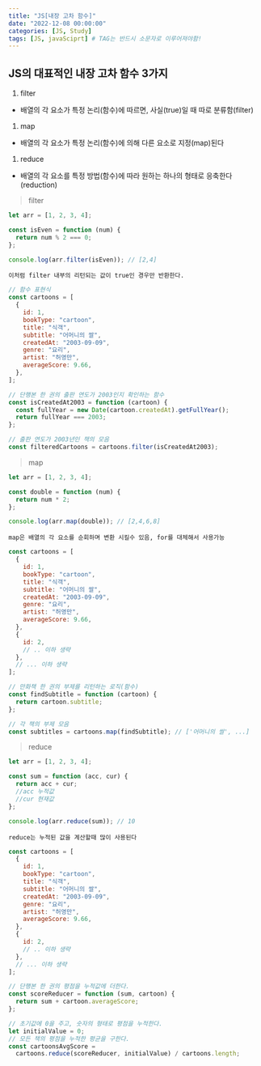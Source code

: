 ```yaml
---
title: "JS[내장 고차 함수]"
date: "2022-12-08 00:00:00"
categories: [JS, Study]
tags: [JS, javaSciprt] # TAG는 반드시 소문자로 이루어져야함!
---
```


## JS의 대표적인 내장 고차 함수 3가지

1. filter

- 배열의 각 요소가 특정 논리(함수)에 따르면, 사실(true)일 때 따로 분류함(filter)

1. map

- 배열의 각 요소가 특정 논리(함수)에 의해 다른 요소로 지정(map)된다

1. reduce

- 배열의 각 요소를 특정 방법(함수)에 따라 원하는 하나의 형태로 응축한다(reduction)

> filter

```javascript
let arr = [1, 2, 3, 4];

const isEven = function (num) {
  return num % 2 === 0;
};

console.log(arr.filter(isEven)); // [2,4]
```

`이처럼 filter 내부의 리턴되는 값이 true인 경우만 반환한다.`

```javascript
// 함수 표현식
const cartoons = [
  {
    id: 1,
    bookType: "cartoon",
    title: "식객",
    subtitle: "어머니의 쌀",
    createdAt: "2003-09-09",
    genre: "요리",
    artist: "허영만",
    averageScore: 9.66,
  },
];

// 단행본 한 권의 출판 연도가 2003인지 확인하는 함수
const isCreatedAt2003 = function (cartoon) {
  const fullYear = new Date(cartoon.createdAt).getFullYear();
  return fullYear === 2003;
};

// 출판 연도가 2003년인 책의 모음
const filteredCartoons = cartoons.filter(isCreatedAt2003);
```

> map

```javascript
let arr = [1, 2, 3, 4];

const double = function (num) {
  return num * 2;
};

console.log(arr.map(double)); // [2,4,6,8]
```

`map은 배열의 각 요소를 순회하며 변환 시킬수 있음, for를 대체해서 사용가능`

```javascript
const cartoons = [
  {
    id: 1,
    bookType: "cartoon",
    title: "식객",
    subtitle: "어머니의 쌀",
    createdAt: "2003-09-09",
    genre: "요리",
    artist: "허영만",
    averageScore: 9.66,
  },
  {
    id: 2,
    // .. 이하 생략
  },
  // ... 이하 생략
];

// 만화책 한 권의 부제를 리턴하는 로직(함수)
const findSubtitle = function (cartoon) {
  return cartoon.subtitle;
};

// 각 책의 부제 모음
const subtitles = cartoons.map(findSubtitle); // ['어머니의 쌀', ...]
```

> reduce

```javascript
let arr = [1, 2, 3, 4];

const sum = function (acc, cur) {
  return acc + cur;
  //acc 누적값
  //cur 현재값
};

console.log(arr.reduce(sum)); // 10
```

`reduce는 누적된 값을 계산할때 많이 사용된다`

```javascript
const cartoons = [
  {
    id: 1,
    bookType: "cartoon",
    title: "식객",
    subtitle: "어머니의 쌀",
    createdAt: "2003-09-09",
    genre: "요리",
    artist: "허영만",
    averageScore: 9.66,
  },
  {
    id: 2,
    // .. 이하 생략
  },
  // ... 이하 생략
];

// 단행본 한 권의 평점을 누적값에 더한다.
const scoreReducer = function (sum, cartoon) {
  return sum + cartoon.averageScore;
};

// 초기값에 0을 주고, 숫자의 형태로 평점을 누적한다.
let initialValue = 0;
// 모든 책의 평점을 누적한 평균을 구한다.
const cartoonsAvgScore =
  cartoons.reduce(scoreReducer, initialValue) / cartoons.length;
```
